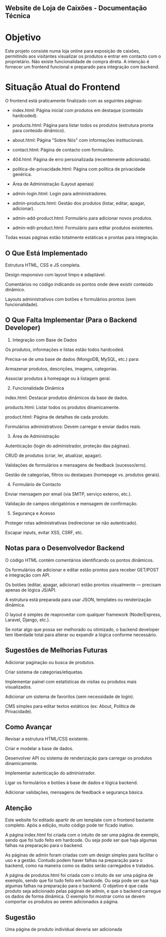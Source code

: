 ## Website de Loja de Caixões - Documentação Técnica

# Objetivo

Este projeto consiste numa loja online para exposição de caixões, permitindo aos visitantes visualizar os produtos e entrar em contacto com o proprietário. Não existe funcionalidade de compra direta. A intenção é fornecer um frontend funcional e preparado para integração com backend.

# Situação Atual do Frontend

O frontend está praticamente finalizado com as seguintes páginas:

- index.html: Página inicial com produtos em destaque (conteúdo hardcoded).

- products.html: Página para listar todos os produtos (estrutura pronta para conteúdo dinâmico).

- about.html: Página "Sobre Nós" com informações institucionais.

- contact.html: Página de contacto com formulário.

- 404.html: Página de erro personalizada (recentemente adicionada).

- política-de-privacidade.html: Página com política de privacidade genérica.

- Área de Administração (Layout apenas)

- admin-login.html: Login para administradores.

- admin-products.html: Gestão dos produtos (listar, editar, apagar, adicionar).

- admin-add-product.html: Formulário para adicionar novos produtos.

- admin-edit-product.html: Formulário para editar produtos existentes.

Todas essas páginas estão totalmente estáticas e prontas para integração.

## O Que Está Implementado

Estrutura HTML, CSS e JS completa.

Design responsivo com layout limpo e adaptável.

Comentários no código indicando os pontos onde deve existir conteúdo dinâmico.

Layouts administrativos com botões e formulários prontos (sem funcionalidade).

## O Que Falta Implementar (Para o Backend Developer)

1. Integração com Base de Dados

Os produtos, informações e listas estão todos hardcoded.

Precisa-se de uma base de dados (MongoDB, MySQL, etc.) para:

Armazenar produtos, descrições, imagens, categorias.

Associar produtos à homepage ou à listagem geral.

2. Funcionalidade Dinâmica

index.html: Destacar produtos dinâmicos da base de dados.

products.html: Listar todos os produtos dinamicamente.

product.html: Página de detalhes de cada produto.

Formulários administrativos: Devem carregar e enviar dados reais.

3. Área de Administração

Autenticação (login do administrador, proteção das páginas).

CRUD de produtos (criar, ler, atualizar, apagar).

Validações de formulários e mensagens de feedback (sucesso/erro).

Gestão de categorias, filtros ou destaques (homepage vs. produtos gerais).

4. Formulário de Contacto

Enviar mensagem por email (via SMTP, serviço externo, etc.).

Validação de campos obrigatórios e mensagem de confirmação.

5. Segurança e Acesso

Proteger rotas administrativas (redirecionar se não autenticado).

Escapar inputs, evitar XSS, CSRF, etc.

## Notas para o Desenvolvedor Backend

O código HTML contém comentários identificando os pontos dinâmicos.

Os formulários de adicionar e editar estão prontos para receber GET/POST e integração com API.

Os botões (editar, apagar, adicionar) estão prontos visualmente — precisam apenas de lógica JS/API.

A estrutura está preparada para usar JSON, templates ou renderização dinâmica.

O layout é simples de reaproveitar com qualquer framework (Node/Express, Laravel, Django, etc.).

Se notar algo que possa ser melhorado ou otimizado, o backend developer tem liberdade total para alterar ou expandir a lógica conforme necessário.

## Sugestões de Melhorias Futuras

Adicionar paginação ou busca de produtos.

Criar sistema de categorias/etiquetas.

Implementar painel com estatísticas de visitas ou produtos mais visualizados.

Adicionar um sistema de favoritos (sem necessidade de login).

CMS simples para editar textos estáticos (ex: About, Política de Privacidade).

## Como Avançar

Revisar a estrutura HTML/CSS existente.

Criar e modelar a base de dados.

Desenvolver API ou sistema de renderização para carregar os produtos dinamicamente.

Implementar autenticação do administrador.

Ligar os formulários e botões à base de dados e lógica backend.

Adicionar validações, mensagens de feedback e segurança básica.

## Atenção

Este website foi editado apartir de um template com o frontend bastante completo. Após a edição, muito código pode ter ficado inativo.

A página index.html foi criada com o intuito de ser uma página de exemplo, sendo que foi tudo feito em hardcode. Ou seja pode ser que haja algumas falhas na preparação para o backend.

As páginas de admin foram criadas com um design simples para facilitar o uso e a gestão. Contudo podem haver falhas na preparação para o backend, como na maneira como os dados serão carregados e tratados.

A página de produtos.html foi criada com o intuito de ser uma página de exemplo, sendo que foi tudo feito em hardcode. Ou seja pode ser que haja algumas falhas na preparação para o backend. O objetivo é que cada produto seja adicionado pelas páginas de admin, e que o backend carregue os dados de forma dinâmica. O exemplo foi mostrar como se devem comportar os produtos ao serem adicionados á página.

## Sugestão

Uma página de produto individual deveria ser adicionada
